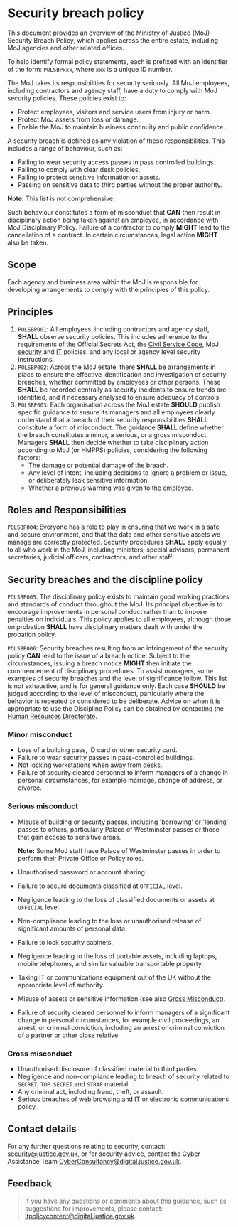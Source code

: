 # Security breach policy

This document provides an overview of the Ministry of Justice \(MoJ\) Security Breach Policy, which applies across the entire estate, including MoJ agencies and other related offices.

To help identify formal policy statements, each is prefixed with an identifier of the form: `POLSBPxxx`, where `xxx` is a unique ID number.

The MoJ takes its responsibilities for security seriously. All MoJ employees, including contractors and agency staff, have a duty to comply with MoJ security policies. These policies exist to:

-   Protect employees, visitors and service users from injury or harm.
-   Protect MoJ assets from loss or damage.
-   Enable the MoJ to maintain business continuity and public confidence.

A security breach is defined as any violation of these responsibilities. This includes a range of behaviour, such as:

-   Failing to wear security access passes in pass controlled buildings.
-   Failing to comply with clear desk policies.
-   Failing to protect sensitive information or assets.
-   Passing on sensitive data to third parties without the proper authority.

**Note:** This list is not comprehensive.

Such behaviour constitutes a form of misconduct that **CAN** then result in disciplinary action being taken against an employee, in accordance with MoJ Disciplinary Policy. Failure of a contractor to comply **MIGHT** lead to the cancellation of a contract. In certain circumstances, legal action **MIGHT** also be taken.

## Scope

Each agency and business area within the MoJ is responsible for developing arrangements to comply with the principles of this policy.

## Principles

1.  `POLSBP001`: All employees, including contractors and agency staff, **SHALL** observe security policies. This includes adherence to the requirements of the Official Secrets Act, the [Civil Service Code](https://www.gov.uk/government/publications/civil-service-code/the-civil-service-code), MoJ [security](cyber-and-technical-security-guidance.md) and [IT](information-classification-handling-and-security-guide.md) policies, and any local or agency level security instructions.
2.  `POLSBP002`: Across the MoJ estate, there **SHALL** be arrangements in place to ensure the effective identification and investigation of security breaches, whether committed by employees or other persons. These **SHALL** be recorded centrally as security incidents to ensure trends are identified, and if necessary analysed to ensure adequacy of controls.
3.  `POLSBP003`: Each organisation across the MoJ estate **SHOULD** publish specific guidance to ensure its managers and all employees clearly understand that a breach of their security responsibilities **SHALL** constitute a form of misconduct. The guidance **SHALL** define whether the breach constitutes a minor, a serious, or a gross misconduct. Managers **SHALL** then decide whether to take disciplinary action according to MoJ \(or HMPPS\) policies, considering the following factors:
    -   The damage or potential damage of the breach.
    -   Any level of intent, including decisions to ignore a problem or issue, or deliberately leak sensitive information.
    -   Whether a previous warning was given to the employee.

## Roles and Responsibilities

`POLSBP004`: Everyone has a role to play in ensuring that we work in a safe and secure environment, and that the data and other sensitive assets we manage are correctly protected. Security procedures **SHALL** apply equally to all who work in the MoJ, including ministers, special advisors, permanent secretaries, judicial officers, contractors, and other staff.

## Security breaches and the discipline policy

`POLSBP005`: The disciplinary policy exists to maintain good working practices and standards of conduct throughout the MoJ. Its principal objective is to encourage improvements in personal conduct rather than to impose penalties on individuals. This policy applies to all employees, although those on probation **SHALL** have disciplinary matters dealt with under the probation policy.

`POLSBP006`: Security breaches resulting from an infringement of the security policy **CAN** lead to the issue of a breach notice. Subject to the circumstances, issuing a breach notice **MIGHT** then initiate the commencement of disciplinary procedures. To assist managers, some examples of security breaches and the level of significance follow. This list is not exhaustive, and is for general guidance only. Each case **SHOULD** be judged according to the level of misconduct, particularly where the behavior is repeated or considered to be deliberate. Advice on when it is appropriate to use the Discipline Policy can be obtained by contacting the [Human Resources Directorate](mailto:Moj-hr-enquiries@gov.sscl.com).

### Minor misconduct

-   Loss of a building pass, ID card or other security card.
-   Failure to wear security passes in pass-controlled buildings.
-   Not locking workstations when away from desks.
-   Failure of security cleared personnel to inform managers of a change in personal circumstances, for example marriage, change of address, or divorce.

### Serious misconduct

-   Misuse of building or security passes, including 'borrowing' or 'lending' passes to others, particularly Palace of Westminster passes or those that gain access to sensitive areas.

    **Note:** Some MoJ staff have Palace of Westminster passes in order to perform their Private Office or Policy roles.

-   Unauthorised password or account sharing.
-   Failure to secure documents classified at `OFFICIAL` level.
-   Negligence leading to the loss of classified documents or assets at `OFFICIAL` level.
-   Non-compliance leading to the loss or unauthorised release of significant amounts of personal data.
-   Failure to lock security cabinets.
-   Negligence leading to the loss of portable assets, including laptops, mobile telephones, and similar valuable transportable property.
-   Taking IT or communications equipment out of the UK without the appropriate level of authority.
-   Misuse of assets or sensitive information \(see also [Gross Misconduct](#gross-misconduct)\).
-   Failure of security cleared personnel to inform managers of a significant change in personal circumstances, for example civil proceedings, an arrest, or criminal conviction, including an arrest or criminal conviction of a partner or other close relative.

### Gross misconduct

-   Unauthorised disclosure of classified material to third parties.
-   Negligence and non-compliance leading to breach of security related to `SECRET`, `TOP SECRET` and `STRAP` material.
-   Any criminal act, including fraud, theft, or assault.
-   Serious breaches of web browsing and IT or electronic communications policy.

## Contact details

For any further questions relating to security, contact: [security@justice.gov.uk](mailto:security@justice.gov.uk), or for security advice, contact the Cyber Assistance Team [CyberConsultancy@digital.justice.gov.uk](mailto:CyberConsultancy@digital.justice.gov.uk).

## Feedback

> If you have any questions or comments about this guidance, such as suggestions for improvements, please contact: [itpolicycontent@digital.justice.gov.uk](mailto:itpolicycontent@digital.justice.gov.uk).


